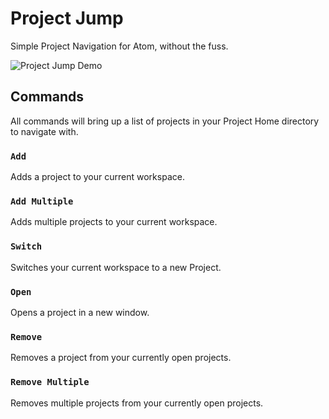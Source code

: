 # Project Jump

Simple Project Navigation for Atom, without the fuss.

![Project Jump Demo](http://i.imgur.com/1sIOls9.gif)

## Commands

All commands will bring up a list of projects in your Project Home directory to
navigate with.

### `Add`

Adds a project to your current workspace.

### `Add Multiple`

Adds multiple projects to your current workspace.

### `Switch`

Switches your current workspace to a new Project.

### `Open`

Opens a project in a new window.

### `Remove`

Removes a project from your currently open projects.

### `Remove Multiple`

Removes multiple projects from your currently open projects.
